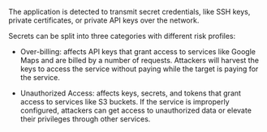 The application is detected to transmit secret credentials, like SSH keys, private certificates, or private API keys over the network.

Secrets can be split into three categories with different risk profiles:

* Over-billing: affects API keys that grant access to services like Google Maps and are billed by a number of requests. Attackers will harvest the keys to access the service without paying while the target is paying for the service.

* Unauthorized Access: affects keys, secrets, and tokens that grant access to services like S3 buckets. If the service is improperly configured, attackers can get access to unauthorized data or elevate their privileges through other services.
